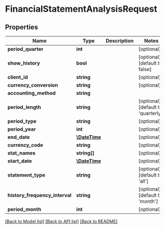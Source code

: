 # FinancialStatementAnalysisRequest

## Properties
Name | Type | Description | Notes
------------ | ------------- | ------------- | -------------
**period_quarter** | **int** |  | [optional] 
**show_history** | **bool** |  | [optional] [default to false]
**client_id** | **string** |  | [optional] 
**currency_conversion** | **string** |  | [optional] 
**accounting_method** | **string** |  | 
**period_length** | **string** |  | [optional] [default to 'quarterly']
**period_type** | **string** |  | [optional] 
**period_year** | **int** |  | [optional] 
**end_date** | [**\DateTime**](\DateTime.md) |  | [optional] 
**currency_code** | **string** |  | [optional] 
**stat_names** | **string[]** |  | [optional] 
**start_date** | [**\DateTime**](\DateTime.md) |  | [optional] 
**statement_type** | **string** |  | [optional] [default to 'all']
**history_frequency_interval** | **string** |  | [optional] [default to 'month']
**period_month** | **int** |  | [optional] 

[[Back to Model list]](../README.md#documentation-for-models) [[Back to API list]](../README.md#documentation-for-api-endpoints) [[Back to README]](../README.md)


